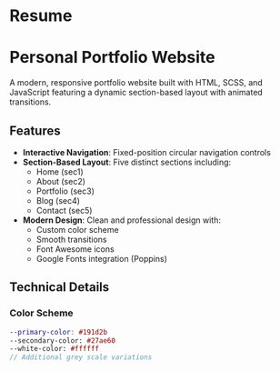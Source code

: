 # Resume

# Personal Portfolio Website

A modern, responsive portfolio website built with HTML, SCSS, and JavaScript featuring a dynamic section-based layout with animated transitions.

## Features

- **Interactive Navigation**: Fixed-position circular navigation controls
- **Section-Based Layout**: Five distinct sections including:
  - Home (sec1)
  - About (sec2)
  - Portfolio (sec3)
  - Blog (sec4)
  - Contact (sec5)
- **Modern Design**: Clean and professional design with:
  - Custom color scheme
  - Smooth transitions
  - Font Awesome icons
  - Google Fonts integration (Poppins)

## Technical Details

### Color Scheme

```scss
--primary-color: #191d2b
--secondary-color: #27ae60
--white-color: #ffffff
// Additional grey scale variations
```
